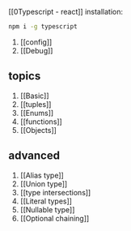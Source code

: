 [[0Typescript - react]] 
installation:
```bash
npm i -g typescript
```

1. [[config]]
2. [[Debug]] 

## topics
1. [[Basic]] 
2. [[tuples]] 
3. [[Enums]] 
4. [[functions]] 
5. [[Objects]] 

## advanced
1. [[Alias type]]  
2. [[Union type]] 
3. [[type intersections]] 
4. [[Literal types]] 
5. [[Nullable type]] 
6. [[Optional chaining]] 

